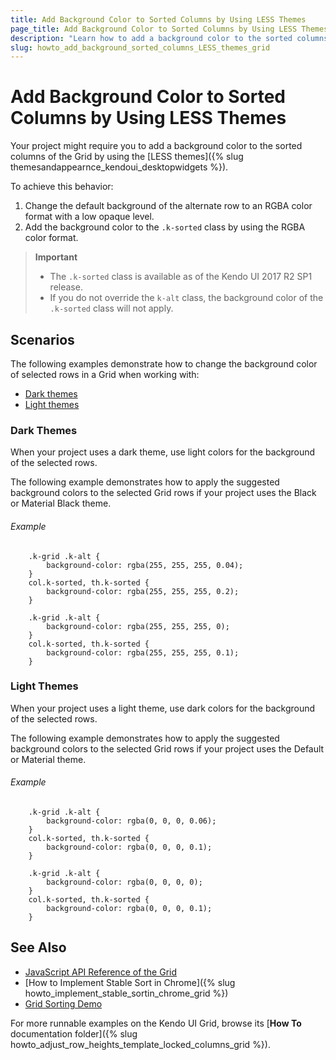 ```yaml
---
title: Add Background Color to Sorted Columns by Using LESS Themes
page_title: Add Background Color to Sorted Columns by Using LESS Themes | Kendo UI Grid
description: "Learn how to add a background color to the sorted columns in a Kendo UI Grid by using the LESS themes."
slug: howto_add_background_sorted_columns_LESS_themes_grid
---
```


# Add Background Color to Sorted Columns by Using LESS Themes

Your project might require you to add a background color to the sorted columns of the Grid by using the [LESS themes]({% slug themesandappearnce_kendoui_desktopwidgets %}).

To achieve this behavior:

1. Change the default background of the alternate row to an RGBA color format with a low opaque level.
1. Add the background color to the `.k-sorted` class by using the RGBA color format.

> **Important**
> * The `.k-sorted` class is available as of the Kendo UI 2017 R2 SP1 release.
> * If you do not override the `k-alt` class, the background color of the `.k-sorted` class will not apply.

## Scenarios

The following examples demonstrate how to change the background color of selected rows in a Grid when working with:

* [Dark themes](#dark-themes)
* [Light themes](#light-themes)

### Dark Themes

When your project uses a dark theme, use light colors for the background of the selected rows.

The following example demonstrates how to apply the suggested background colors to the selected Grid rows if your project uses the Black or Material Black theme.  

###### Example

```tab-Black
    .k-grid .k-alt {
        background-color: rgba(255, 255, 255, 0.04);
    }
    col.k-sorted, th.k-sorted {
        background-color: rgba(255, 255, 255, 0.2);
    }
```
```tab-MaterialBlack
    .k-grid .k-alt {
        background-color: rgba(255, 255, 255, 0);
    }
    col.k-sorted, th.k-sorted {
        background-color: rgba(255, 255, 255, 0.1);
    }
```

### Light Themes

When your project uses a light theme, use dark colors for the background of the selected rows.

The following example demonstrates how to apply the suggested background colors to the selected Grid rows if your project uses the Default or Material theme.

###### Example

```tab-Default
    .k-grid .k-alt {
        background-color: rgba(0, 0, 0, 0.06);
    }
    col.k-sorted, th.k-sorted {
        background-color: rgba(0, 0, 0, 0.1);
    }
```
```tab-Material
    .k-grid .k-alt {
        background-color: rgba(0, 0, 0, 0);
    }
    col.k-sorted, th.k-sorted {
        background-color: rgba(0, 0, 0, 0.1);
    }
```

## See Also

* [JavaScript API Reference of the Grid](/api/javascript/ui/grid)
* [How to Implement Stable Sort in Chrome]({% slug howto_implement_stable_sortin_chrome_grid %})
* [Grid Sorting Demo](http://demos.telerik.com/kendo-ui/grid/sorting)

For more runnable examples on the Kendo UI Grid, browse its [**How To** documentation folder]({% slug howto_adjust_row_heights_template_locked_columns_grid %}).
